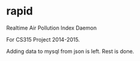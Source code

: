 rapid
=====

Realtime Air Pollution Index Daemon

For CS315 Project 2014-2015.
 
 Adding data to mysql from json is left. Rest is done.
